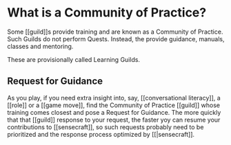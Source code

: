 # What is a Community of Practice?

Some [[guild]]s provide training and are known as a Community of Practice. Such Guilds do not perform Quests. Instead, the provide guidance, manuals, classes and mentoring.

These are provisionally called Learning Guilds.

## Request for Guidance

As you play, if you need extra insight into, say, [[conversational literacy]], a [[role]] or a [[game move]], find the Community of Practice [[guild]] whose training comes closest and pose a Request for Guidance. The more quickly that that [[guild]] response to your request, the faster yoy can resume your contributions to [[sensecraft]], so such requests probably need to be prioritized and the response process optimized by [[\|sensecraft]].